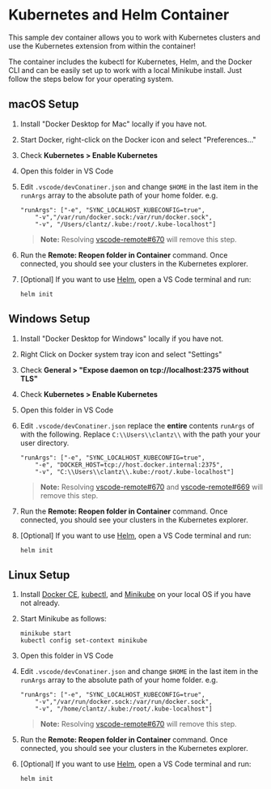 # Kubernetes and Helm Container

This sample dev container allows you to work with Kubernetes clusters and use the Kubernetes extension from within the container! 

The container includes the kubectl for Kubernetes, Helm, and the Docker CLI and can be easily set up to work with a local Minikube install. Just follow the steps below for your operating system.


## macOS Setup

1. Install "Docker Desktop for Mac" locally if you have not.

2. Start Docker, right-click on the Docker icon and select "Preferences..."

3. Check **Kubernetes > Enable Kubernetes**

4. Open this folder in VS Code

5. Edit `.vscode/devConatiner.json` and change `$HOME` in the last item in the `runArgs` array to the absolute path of your home folder. e.g.
    ```
    "runArgs": ["-e", "SYNC_LOCALHOST_KUBECONFIG=true",
        "-v","/var/run/docker.sock:/var/run/docker.sock", 
        "-v", "/Users/clantz/.kube:/root/.kube-localhost"]
    ```
    > **Note:** Resolving [vscode-remote#670](https://github.com/Microsoft/vscode-remote/issues/670) will remove this step.

6. Run the **Remote: Reopen folder in Container** command. Once connected, you should see your clusters in the Kubernetes explorer.

7. [Optional] If you want to use [Helm](https://helm.sh), open a VS Code terminal and run:
    ```
    helm init
    ```

## Windows Setup

1. Install "Docker Desktop for Windows" locally if you have not.
   
2. Right Click on Docker system tray icon and select "Settings"
   
3. Check **General > "Expose daemon on tcp://localhost:2375 without TLS"**

4. Check **Kubernetes > Enable Kubernetes**
   
5. Open this folder in VS Code

6. Edit `.vscode/devConatiner.json` replace the **entire** contents `runArgs` of with the following. Replace `C:\\Users\\clantz\\` with the path your your user directory.
    ```
    "runArgs": ["-e", "SYNC_LOCALHOST_KUBECONFIG=true",
        "-e", "DOCKER_HOST=tcp://host.docker.internal:2375",         
        "-v", "C:\\Users\\clantz\\.kube:/root/.kube-localhost"]
    ```
    > **Note:** Resolving [vscode-remote#670](https://github.com/Microsoft/vscode-remote/issues/670) and [vscode-remote#669](https://github.com/Microsoft/vscode-remote/issues/669) will remove this step.

7. Run the **Remote: Reopen folder in Container** command. Once connected, you should see your clusters in the Kubernetes explorer.

8. [Optional] If you want to use [Helm](https://helm.sh), open a VS Code terminal and run:
    ```
    helm init
    ```

## Linux Setup

1. Install [Docker CE](https://docs.docker.com/install/linux/docker-ce/ubuntu/), [kubectl](https://kubernetes.io/docs/tasks/tools/install-kubectl/), and [Minikube](https://kubernetes.io/docs/tasks/tools/install-minikube/) on your local OS if you have not already.

2. Start Minikube as follows:
    ```
    minikube start
    kubectl config set-context minikube
    ```

4. Open this folder in VS Code

5. Edit `.vscode/devConatiner.json` and change `$HOME` in the last item in the `runArgs` array to the absolute path of your home folder. e.g.
    ```
    "runArgs": ["-e", "SYNC_LOCALHOST_KUBECONFIG=true",
        "-v","/var/run/docker.sock:/var/run/docker.sock", 
        "-v", "/home/clantz/.kube:/root/.kube-localhost"]
    ```
    > **Note:** Resolving [vscode-remote#670](https://github.com/Microsoft/vscode-remote/issues/670) will remove this step.

6. Run the **Remote: Reopen folder in Container** command. Once connected, you should see your clusters in the Kubernetes explorer.

7. [Optional] If you want to use [Helm](https://helm.sh), open a VS Code terminal and run:
    ```
    helm init
    ```

